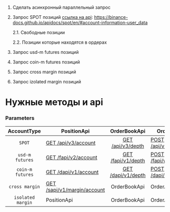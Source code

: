1. Сделать асинхронный параллельный запрос
2. Запрос SPOT позиций [ссылка на api](https://binance-docs.github.io/apidocs/spot/en/#account-information-user_data): <https://binance-docs.github.io/apidocs/spot/en/#account-information-user_data>

    2.1. Свободные позиции

    2.2. Позиции которые находятся в ордерах 

3. Запрос usd-m futures позиций
4. Запрос coin-m futures позиций
5. Запрос cross margin позиций
6. Запрос izolated margin позиций


# Нужные методы и api

### Parameters
|AccountType|PositionApi|OrderBookApi|OrderApi|EndPoint|
|:---:|---|:---:|---|---|
|`SPOT`|[GET /api/v3/account](https://binance-docs.github.io/apidocs/spot/en/#account-information-user_data)|[GET /api/v3/depth](https://binance-docs.github.io/apidocs/spot/en/#order-book)|[POST /api/v3/order](https://binance-docs.github.io/apidocs/spot/en/#new-order-trade)|https://api.binance.com|
|`usd-m futures`|[GET /fapi/v2/account](https://binance-docs.github.io/apidocs/futures/en/#account-information-v2-user_data)|[GET /fapi/v1/depth](https://binance-docs.github.io/apidocs/futures/en/#order-book)|[POST /fapi/v1/order](https://binance-docs.github.io/apidocs/futures/en/#new-order-trade)|https://fapi.binance.com|
|`coin-m futures`|[GET /dapi/v1/account](https://binance-docs.github.io/apidocs/delivery/en/#account-information-user_data)|[GET /dapi/v1/depth](https://binance-docs.github.io/apidocs/delivery/en/#order-book)|[POST /dapi/v1/order](https://binance-docs.github.io/apidocs/delivery/en/#new-order-trade)|https://dapi.binance.com|
|`cross margin`|[GET /sapi/v1/margin/account](https://binance-docs.github.io/apidocs/spot/en/#query-cross-margin-account-details-user_data)|OrderBookApi|OrderApi|https://api.binance.com|
|`isolated margin`|PositionApi|OrderBookApi|OrderApi|EndPoint|